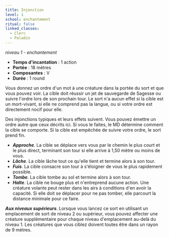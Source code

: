 ```yaml
---
title: Injonction
level: 1
school: enchantement
ritual: false
linked_classes:
  - Clerc
  - Paladin
---
```

*niveau 1 - enchantement*

- **Temps d'incantation** : 1 action
- **Portée** : 18 mètres
- **Composantes** : V
- **Durée** : 1 round

Vous donnez un ordre d'un mot à une créature dans la portée du sort et que vous pouvez voir. La cible doit réussir un jet de sauvegarde de Sagesse ou suivre l'ordre lors de son prochain tour. Le sort n'a aucun effet si la cible est un mort-vivant, si elle ne comprend pas la langue, ou si votre ordre est directement nocif pour elle.

Des injonctions typiques et leurs effets suivent. Vous pouvez émettre un ordre autre que ceux décrits ici. Si vous le faites, le MD détermine comment la cible se comporte. Si la cible est empêchée de suivre votre ordre, le sort prend fin.

- **_Approche_**. La cible se déplace vers vous par le chemin le plus court et le plus direct, terminant son tour si elle arrive à 1,50 mètre ou moins de vous.  
- **_Lâche_**. La cible lâche tout ce qu'elle tient et termine alors à son tour.  
- **_Fuis_**. La cible consacre son tour à s'éloigner de vous le plus rapidement possible.
- **_Tombe_**. La cible tombe au sol et termine alors à son tour.  
- **_Halte_**. La cible ne bouge plus et n'entreprend aucune action. Une créature volante peut rester dans les airs à conditions d'en avoir la capacité. Si elle doit se déplacer pour ne pas tomber, elle parcourt la distance minimale pour ce faire.

**_Aux niveaux supérieurs_**. Lorsque vous lancez ce sort en utilisant un emplacement de sort de niveau 2 ou supérieur, vous pouvez affecter une créature supplémentaire pour chaque niveau d'emplacement au-delà du niveau 1. Les créatures que vous ciblez doivent toutes être dans un rayon de 9 mètres.